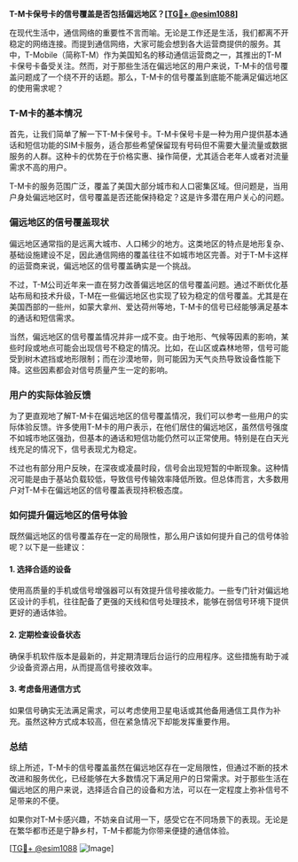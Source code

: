 **T-M卡保号卡的信号覆盖是否包括偏远地区？[[TG💪+ @esim1088](https://t.me/s/esim1088)]**

在现代生活中，通信网络的重要性不言而喻。无论是工作还是生活，我们都离不开稳定的网络连接。而提到通信网络，大家可能会想到各大运营商提供的服务。其中，T-Mobile（简称T-M）作为美国知名的移动通信运营商之一，其推出的T-M卡保号卡备受关注。然而，对于那些生活在偏远地区的用户来说，T-M卡的信号覆盖问题成了一个绕不开的话题。那么，T-M卡的信号覆盖到底能不能满足偏远地区的使用需求呢？

### T-M卡的基本情况

首先，让我们简单了解一下T-M卡保号卡。T-M卡保号卡是一种为用户提供基本通话和短信功能的SIM卡服务，适合那些希望保留现有号码但不需要大量流量或数据服务的人群。这种卡的优势在于价格实惠、操作简便，尤其适合老年人或者对流量需求不高的用户。

T-M卡的服务范围广泛，覆盖了美国大部分城市和人口密集区域。但问题是，当用户身处偏远地区时，信号覆盖是否还能保持稳定？这是许多潜在用户关心的问题。

### 偏远地区的信号覆盖现状

偏远地区通常指的是远离大城市、人口稀少的地方。这类地区的特点是地形复杂、基础设施建设不足，因此通信网络的覆盖往往不如城市地区完善。对于T-M卡这样的运营商来说，偏远地区的信号覆盖确实是一个挑战。

不过，T-M公司近年来一直在努力改善偏远地区的信号覆盖问题。通过不断优化基站布局和技术升级，T-M在一些偏远地区也实现了较为稳定的信号覆盖。尤其是在美国西部的一些州，如蒙大拿州、爱达荷州等地，T-M卡的信号已经能够满足基本的通话和短信需求。

当然，偏远地区的信号覆盖情况并非一成不变。由于地形、气候等因素的影响，某些时段或地点可能会出现信号不稳定的情况。比如，在山区或森林地带，信号可能受到树木遮挡或地形限制；而在沙漠地带，则可能因为天气炎热导致设备性能下降。这些因素都会对信号质量产生一定的影响。

### 用户的实际体验反馈

为了更直观地了解T-M卡在偏远地区的信号覆盖情况，我们可以参考一些用户的实际体验反馈。许多使用T-M卡的用户表示，在他们居住的偏远地区，虽然信号强度不如城市地区强劲，但基本的通话和短信功能仍然可以正常使用。特别是在白天光线充足的情况下，信号表现尤为稳定。

不过也有部分用户反映，在深夜或凌晨时段，信号会出现短暂的中断现象。这种情况可能是由于基站负载较低，导致信号传输效率降低所致。但总体而言，大多数用户对T-M卡在偏远地区的信号覆盖表现持积极态度。

### 如何提升偏远地区的信号体验

既然偏远地区的信号覆盖存在一定的局限性，那么用户该如何提升自己的信号体验呢？以下是一些建议：

#### 1. 选择合适的设备
使用高质量的手机或信号增强器可以有效提升信号接收能力。一些专门针对偏远地区设计的手机，往往配备了更强的天线和信号处理技术，能够在弱信号环境下提供更好的通话体验。

#### 2. 定期检查设备状态
确保手机软件版本是最新的，并定期清理后台运行的应用程序。这些措施有助于减少设备资源占用，从而提高信号接收效率。

#### 3. 考虑备用通信方式
如果信号确实无法满足需求，可以考虑使用卫星电话或其他备用通信工具作为补充。虽然这种方式成本较高，但在紧急情况下却能发挥重要作用。

### 总结

综上所述，T-M卡的信号覆盖虽然在偏远地区存在一定局限性，但通过不断的技术改进和服务优化，已经能够在大多数情况下满足用户的日常需求。对于那些生活在偏远地区的用户来说，选择适合自己的设备和方法，可以在一定程度上弥补信号不足带来的不便。

如果你对T-M卡感兴趣，不妨亲自试用一下，感受它在不同场景下的表现。无论是在繁华都市还是宁静乡村，T-M卡都能为你带来便捷的通信体验。

[[TG💪+ @esim1088](https://t.me/s/esim1088) ![Image](https://i.postimg.cc/4NQfJmqS/Snipaste-2025-05-13-00-14-12.png)]